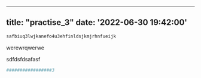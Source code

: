 
---
title: "practise_3"
date: '2022-06-30 19:42:00'
---

```python
safbiuq3lwjkanefo4u3ehfinldsjkmjrhnfueijk
```

werewrqwerwe

sdfdsfdsafasf


```python
#################3
```
